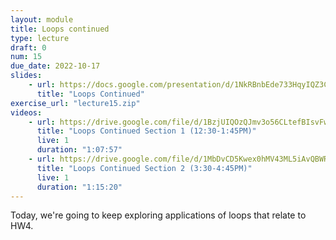 ```yaml
---
layout: module
title: Loops continued
type: lecture
draft: 0
num: 15
due_date: 2022-10-17
slides:
    - url: https://docs.google.com/presentation/d/1NkRBnbEde733HqyIQZ3C5Kob2biMnwSr9quz9vmVHNU/edit?usp=sharing
      title: "Loops Continued"
exercise_url: "lecture15.zip"
videos:
    - url: https://drive.google.com/file/d/1BzjUIQOzQJmv3o56CLtefBIsvFwZQoHz/view?usp=sharing
      title: "Loops Continued Section 1 (12:30-1:45PM)"
      live: 1
      duration: "1:07:57"
    - url: https://drive.google.com/file/d/1MbDvCD5Kwex0hMV43ML5iAvQBWRTNoOE/view?usp=sharing
      title: "Loops Continued Section 2 (3:30-4:45PM)"
      live: 1
      duration: "1:15:20"
---
```


Today, we're going to keep exploring applications of loops that relate to HW4.